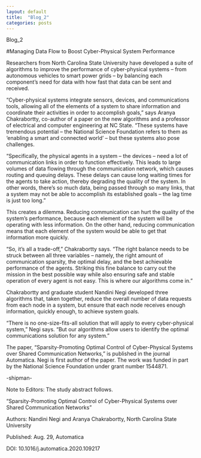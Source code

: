 ```yaml
---
layout: default
title:  "Blog_2"
categories: posts
---
```


Blog_2


#Managing Data Flow to Boost Cyber-Physical System Performance

Researchers from North Carolina State University have developed a suite of algorithms to improve the performance of cyber-physical systems – from autonomous vehicles to smart power grids – by balancing each component’s need for data with how fast that data can be sent and received.

“Cyber-physical systems integrate sensors, devices, and communications tools, allowing all of the elements of a system to share information and coordinate their activities in order to accomplish goals,” says Aranya Chakrabortty, co-author of a paper on the new algorithms and a professor of electrical and computer engineering at NC State. “These systems have tremendous potential – the National Science Foundation refers to them as ‘enabling a smart and connected world’ – but these systems also pose challenges.

“Specifically, the physical agents in a system – the devices – need a lot of communication links in order to function effectively. This leads to large volumes of data flowing through the communication network, which causes routing and queuing delays. These delays can cause long waiting times for the agents to take action, thereby degrading the quality of the system. In other words, there’s so much data, being passed through so many links, that a system may not be able to accomplish its established goals – the lag time is just too long.”

This creates a dilemma. Reducing communication can hurt the quality of the system’s performance, because each element of the system will be operating with less information. On the other hand, reducing communication means that each element of the system would be able to get that information more quickly.

“So, it’s all a trade-off,” Chakrabortty says. “The right balance needs to be struck between all three variables – namely, the right amount of communication sparsity, the optimal delay, and the best achievable performance of the agents. Striking this fine balance to carry out the mission in the best possible way while also ensuring safe and stable operation of every agent is not easy. This is where our algorithms come in.”

Chakrabortty and graduate student Nandini Negi developed three algorithms that, taken together, reduce the overall number of data requests from each node in a system, but ensure that each node receives enough information, quickly enough, to achieve system goals.

“There is no one-size-fits-all solution that will apply to every cyber-physical system,” Negi says. “But our algorithms allow users to identify the optimal communications solution for any system.”

The paper, “Sparsity-Promoting Optimal Control of Cyber-Physical Systems over Shared Communication Networks,” is published in the journal Automatica. Negi is first author of the paper. The work was funded in part by the National Science Foundation under grant number 1544871.

-shipman-

Note to Editors: The study abstract follows.

“Sparsity-Promoting Optimal Control of Cyber-Physical Systems over Shared Communication Networks”

Authors: Nandini Negi and Aranya Chakrabortty, North Carolina State University

Published: Aug. 29, Automatica

DOI: 10.1016/j.automatica.2020.109217
